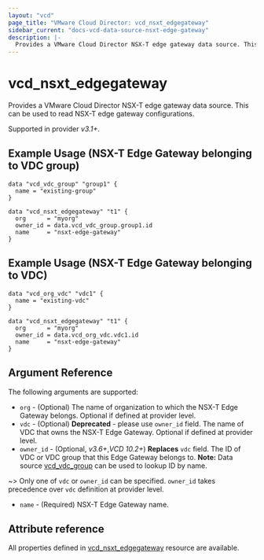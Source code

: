```yaml
---
layout: "vcd"
page_title: "VMware Cloud Director: vcd_nsxt_edgegateway"
sidebar_current: "docs-vcd-data-source-nsxt-edge-gateway"
description: |-
  Provides a VMware Cloud Director NSX-T edge gateway data source. This can be used to read NSX-T edge gateway configurations.
---
```


# vcd\_nsxt\_edgegateway

Provides a VMware Cloud Director NSX-T edge gateway data source. This can be used to read NSX-T edge gateway configurations.

Supported in provider *v3.1+*.

## Example Usage (NSX-T Edge Gateway belonging to VDC group)

```hcl
data "vcd_vdc_group" "group1" {
  name = "existing-group"
}

data "vcd_nsxt_edgegateway" "t1" {
  org      = "myorg"
  owner_id = data.vcd_vdc_group.group1.id
  name     = "nsxt-edge-gateway"
}
```

## Example Usage (NSX-T Edge Gateway belonging to VDC)

```hcl
data "vcd_org_vdc" "vdc1" {
  name = "existing-vdc"
}

data "vcd_nsxt_edgegateway" "t1" {
  org      = "myorg"
  owner_id = data.vcd_org_vdc.vdc1.id
  name     = "nsxt-edge-gateway"
}
```

## Argument Reference

The following arguments are supported:

* `org` - (Optional) The name of organization to which the NSX-T Edge Gateway belongs. Optional if
  defined at provider level.
* `vdc` - (Optional)  **Deprecated** - please use `owner_id` field. The name of VDC that owns the
  NSX-T Edge Gateway. Optional if defined at provider level.
* `owner_id` - (Optional, *v3.6+*,*VCD 10.2+*) **Replaces** `vdc` field. The ID of VDC or VDC group
that this Edge Gateway belongs to. **Note:** Data source
[vcd_vdc_group](/providers/vmware/vcd/latest/docs/data-sources/vdc_group) can be used to lookup ID
by name.

~> Only one of `vdc` or `owner_id` can be specified. `owner_id` takes precedence over `vdc`
definition at provider level.

* `name` - (Required) NSX-T Edge Gateway name.

## Attribute reference

All properties defined in [vcd_nsxt_edgegateway](/providers/vmware/vcd/latest/docs/resources/nsxt_edgegateway)
resource are available.
